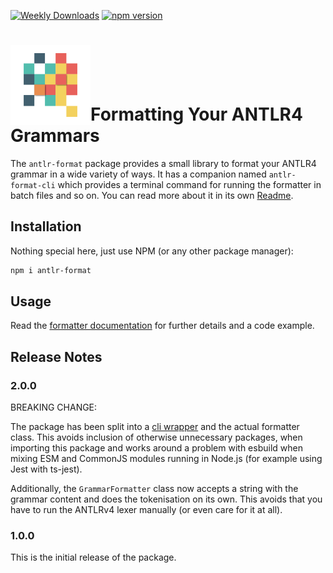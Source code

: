 [![Weekly Downloads](https://img.shields.io/npm/dw/antlr-format?style=for-the-badge&color=blue)](https://www.npmjs.com/package/antlr-format)
[![npm version](https://img.shields.io/npm/v/antlr-format?style=for-the-badge&color=yellow)](https://www.npmjs.com/package/antlr-format)

# <img src="https://raw.githubusercontent.com/mike-lischke/antlr-format/master/images/logo.svg" alt="antlr-format" style="width: 128px; height: 128px; vertical-align: bottom">Formatting Your ANTLR4 Grammars

The `antlr-format` package provides a small library to format your ANTLR4 grammar in a wide variety of ways. It has a companion named `antlr-format-cli` which provides a terminal command for running the formatter in batch files and so on. You can read more about it in its own [Readme](cli/ReadMe.md).

## Installation

Nothing special here, just use NPM (or any other package manager):

```bash
npm i antlr-format 
```

## Usage

Read the [formatter documentation](doc/formatting.md) for further details and a code example.

## Release Notes

### 2.0.0

BREAKING CHANGE:

The package has been split into a [cli wrapper](https://www.npmjs.com/package/antlr-format-cli) and the actual formatter class. This avoids inclusion of otherwise unnecessary packages, when importing this package and works around a problem with esbuild when mixing ESM and CommonJS modules running in Node.js (for example using Jest with ts-jest).

Additionally, the `GrammarFormatter` class now accepts a string with the grammar content and does the tokenisation on its own. This avoids that you have to run the ANTLRv4 lexer manually (or even care for it at all).

### 1.0.0

This is the initial release of the package.